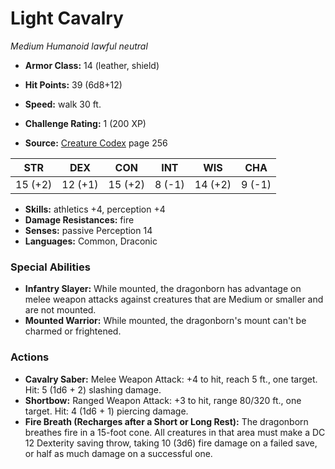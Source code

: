 # Light Cavalry

*Medium* *Humanoid* *lawful neutral*

- **Armor Class:** 14 (leather, shield)
- **Hit Points:** 39 (6d8+12)
- **Speed:** walk 30 ft.

- **Challenge Rating:** 1 (200 XP)
- **Source:** [Creature Codex](https://koboldpress.com/kpstore/product/creature-codex-for-5th-edition-dnd) page 256

| STR | DEX | CON | INT | WIS | CHA |
| --- | --- | --- | --- | --- | --- |
| 15 (+2) | 12 (+1) | 15 (+2) | 8 (-1) | 14 (+2) | 9 (-1) |

- **Skills:** athletics +4, perception +4
- **Damage Resistances:** fire
- **Senses:** passive Perception 14
- **Languages:** Common, Draconic

### Special Abilities

- **Infantry Slayer:** While mounted, the dragonborn has advantage on melee weapon attacks against creatures that are Medium or smaller and are not mounted.
- **Mounted Warrior:** While mounted, the dragonborn's mount can't be charmed or frightened.

### Actions

- **Cavalry Saber:** Melee Weapon Attack: +4 to hit, reach 5 ft., one target. Hit: 5 (1d6 + 2) slashing damage.
- **Shortbow:** Ranged Weapon Attack: +3 to hit, range 80/320 ft., one target. Hit: 4 (1d6 + 1) piercing damage.
- **Fire Breath (Recharges after a Short or Long Rest):** The dragonborn breathes fire in a 15-foot cone. All creatures in that area must make a DC 12 Dexterity saving throw, taking 10 (3d6) fire damage on a failed save, or half as much damage on a successful one.


